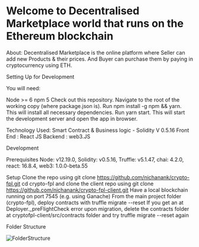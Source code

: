 # Welcome to Decentralised Marketplace world that runs on the Ethereum blockchain

About: Decentralised Marketplace is the online platform where Seller can add new Products & their prices. And Buyer can purchase them by paying in cryptocurrency using ETH.

Setting Up for Development

You will need:

Node >= 6
npm 5
Check out this repository.
Navigate to the root of the working copy (where package.json is).
Run npm install -g npm && yarn. This will install all necessary dependencies.
Run yarn start. This will start the development server and open the app in browser.




Technology Used:
Smart Contract & Business logic - Solidity V 0.5.16
Front End : React JS
Backend : web3.JS



Development

Prerequisites
Node: v12.19.0,
Solidity: v0.5.16,
Truffle: v5.1.47,
chai: 4.2.0,
react: 16.8.4,
web3: 1.0.0-beta.55
  



Setup
Clone the repo using git clone https://github.com/nichanank/crypto-fpl.git
cd crypto-fpl and clone the client repo using git clone https://github.com/nichanank/crypto-fpl-client.git
Have a local blockchain running on port 7545 (e.g. using Ganache)
From the main project folder (crypto-fpl), deploy contracts with truffle migrate --reset
If you get an at Deployer._preFlightCheck error upon migration, delete the contracts folder at cryptofpl-client/src/contracts folder and try truffle migrate --reset again

Folder Structure

![FolderStructure](https://user-images.githubusercontent.com/19868756/99430379-42738200-292f-11eb-8090-c18e1b0f9b07.jpg)



